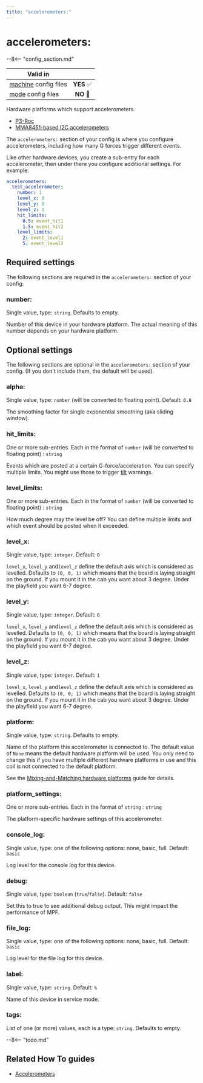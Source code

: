 ```yaml
---
title: "accelerometers:"
---
```


# accelerometers:


--8<-- "config_section.md"


| Valid in | |
|-----|:----:|
|[machine](instructions/machine_config.md) config files |**YES** :white_check_mark:|
|[mode](instructions/mode_config.md) config files|**NO** :no_entry_sign:|



Hardware platforms which support accelerometers

* [P3-Roc](../hardware/multimorphic/accelerometer.md)
* [MMA8451-based I2C accelerometers](../hardware/mma8451.md)

The `accelerometers:` section of your config is where you configure
accelerometers, including how many G forces trigger different events.

Like other hardware devices, you create a sub-entry for each
accelerometer, then under there you configure additional settings. For
example:

``` yaml
accelerometers:
  test_accelerometer:
    number: 1
    level_x: 0
    level_y: 0
    level_z: 1
    hit_limits:
      0.5: event_hit1
      1.5: event_hit2
    level_limits:
      2: event_level1
      5: event_level2
```

## Required settings

The following sections are required in the `accelerometers:` section of
your config:

### number:

Single value, type: `string`. Defaults to empty.

Number of this device in your hardware platform. The actual meaning of
this number depends on your hardware platform.

## Optional settings

The following sections are optional in the `accelerometers:` section of
your config. (If you don't include them, the default will be used).

### alpha:

Single value, type: `number` (will be converted to floating point).
Default: `0.8`

The smoothing factor for single exponential smoothing (aka sliding
window).

### hit_limits:

One or more sub-entries. Each in the format of `number` (will be
converted to floating point) : `string`

Events which are posted at a certain G-force/acceleration. You can
specify multiple limits. You might use those to trigger
[tilt](tilt.md) warnings.

### level_limits:

One or more sub-entries. Each in the format of `number` (will be
converted to floating point) : `string`

How much degree may the level be off? You can define multiple limits and
which event should be posted when it exceeded.

### level_x:

Single value, type: `integer`. Default: `0`

`level_x`, `level_y` and`level_z` define the default axis which is
considered as levelled. Defaults to `(0, 0, 1)` which means that the
board is laying straight on the ground. If you mount it in the cab you
want about 3 degree. Under the playfield you want 6-7 degree.

### level_y:

Single value, type: `integer`. Default: `0`

`level_x`, `level_y` and`level_z` define the default axis which is
considered as levelled. Defaults to `(0, 0, 1)` which means that the
board is laying straight on the ground. If you mount it in the cab you
want about 3 degree. Under the playfield you want 6-7 degree.

### level_z:

Single value, type: `integer`. Default: `1`

`level_x`, `level_y` and`level_z` define the default axis which is
considered as levelled. Defaults to `(0, 0, 1)` which means that the
board is laying straight on the ground. If you mount it in the cab you
want about 3 degree. Under the playfield you want 6-7 degree.

### platform:

Single value, type: `string`. Defaults to empty.

Name of the platform this accelerometer is connected to. The default
value of `None` means the default hardware platform will be used. You
only need to change this if you have multiple different hardware
platforms in use and this coil is not connected to the default platform.

See the [Mixing-and-Matching hardware platforms](../hardware/platform.md) guide for
details.

### platform_settings:

One or more sub-entries. Each in the format of `string` : `string`

The platform-specific hardware settings of this accelerometer.

### console_log:

Single value, type: one of the following options: none, basic, full.
Default: `basic`

Log level for the console log for this device.

### debug:

Single value, type: `boolean` (`true`/`false`). Default: `false`

Set this to true to see additional debug output. This might impact the
performance of MPF.

### file_log:

Single value, type: one of the following options: none, basic, full.
Default: `basic`

Log level for the file log for this device.

### label:

Single value, type: `string`. Default: `%`

Name of this device in service mode.

### tags:

List of one (or more) values, each is a type: `string`. Defaults to
empty.

--8<-- "todo.md"

## Related How To guides

* [Accelerometers](../mechs/accelerometers.md)

